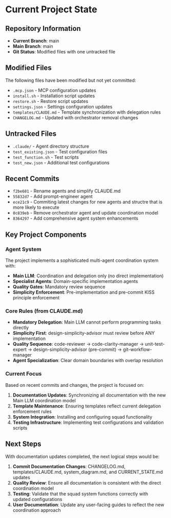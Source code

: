 # Current Project State

## Repository Information
- **Current Branch**: main
- **Main Branch**: main
- **Git Status**: Modified files with one untracked file

## Modified Files
The following files have been modified but not yet committed:
- `.mcp.json` - MCP configuration updates
- `install.sh` - Installation script updates
- `restore.sh` - Restore script updates
- `settings.json` - Settings configuration updates
- `templates/CLAUDE.md` - Template synchronization with delegation rules
- `CHANGELOG.md` - Updated with orchestrator removal changes

## Untracked Files
- `.claude/` - Agent directory structure
- `test_existing.json` - Test configuration files
- `test_function.sh` - Test scripts
- `test_new.json` - Additional test configurations

## Recent Commits
- `f2be681` - Rename agents and simplify CLAUDE.md
- `55832d7` - Add prompt-engineer agent
- `ece21c9` - Commiting latest changes for new agents and structre that is more likely to execute
- `0c839eb` - Remove orchestrator agent and update coordination model
- `8364297` - Add comprehensive agent system enhancements

## Key Project Components

### Agent System
The project implements a sophisticated multi-agent coordination system with:
- **Main LLM**: Coordination and delegation only (no direct implementation)
- **Specialist Agents**: Domain-specific implementation agents
- **Quality Gates**: Mandatory review sequence
- **Simplicity Enforcement**: Pre-implementation and pre-commit KISS principle enforcement

### Core Rules (from CLAUDE.md)
- **Mandatory Delegation**: Main LLM cannot perform programming tasks directly
- **Simplicity First**: design-simplicity-advisor must review before ANY implementation
- **Quality Sequence**: code-reviewer → code-clarity-manager → unit-test-expert → design-simplicity-advisor (pre-commit) → git-workflow-manager
- **Agent Specialization**: Clear domain boundaries with overlap resolution

### Current Focus
Based on recent commits and changes, the project is focused on:
1. **Documentation Updates**: Synchronizing all documentation with the new Main LLM coordination model
2. **Template Maintenance**: Ensuring templates reflect current delegation enforcement rules
3. **System Integration**: Installing and configuring squad functionality
4. **Testing Infrastructure**: Implementing test configurations and validation scripts

## Next Steps
With documentation updates completed, the next logical steps would be:
1. **Commit Documentation Changes**: CHANGELOG.md, templates/CLAUDE.md, system_diagram.md, and CURRENT_STATE.md updates
2. **Quality Review**: Ensure all documentation is consistent with the direct coordination model
3. **Testing**: Validate that the squad system functions correctly with updated configurations
4. **User Documentation**: Update any user-facing guides to reflect the new coordination approach